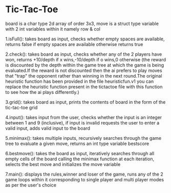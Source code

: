 # Tic-Tac-Toe
board is a char type 2d array of order 3x3,
move is a struct type variable with 2 int variables within it namely row & col

1.isFull():
takes board as input,
checks whether empty spaces are available,
returns false if empty spaces are available otherwise returns true

2.check():
takes board as input,
checks whether any of the 2 players have won,
returns +10/depth if x wins,-10/depth if o wins,0 otherwise (the reward is discounted by the depth within the game tree at which the game is being evaluated.If the reward is not discounted then the ai prefers to play moves that "trap" the opponent rather than winning in the next round.The original heuristic function has been provided in the file heuristicfun.v1 you can replace the heuristic function present in the tictactoe file with this function to see how the ai plays differently.) 

3.grid():
takes board as input,
prints the contents of board in the form of the tic-tac-toe grid

4.input():
takes input from the user,
checks whether the input is an integer between 1 and 9 (inclusive),
if input is invalid requests the user to enter a valid input, 
adds valid input to the board

5.minimax():
takes multiple inputs,
recursively searches through the game tree to evaluate a given move,
returns an int type variable bestscore

6.bestmove():
takes the board as input, 
iteratively searches through all empty cells of the board calling the minimax function at each iteration,
selects the best move and initializes the move variable

7.main():
displays the rules,winner and loser of the game,
runs any of the 2 game loops within it corresponding to single player and multi player modes as per the user's choice
